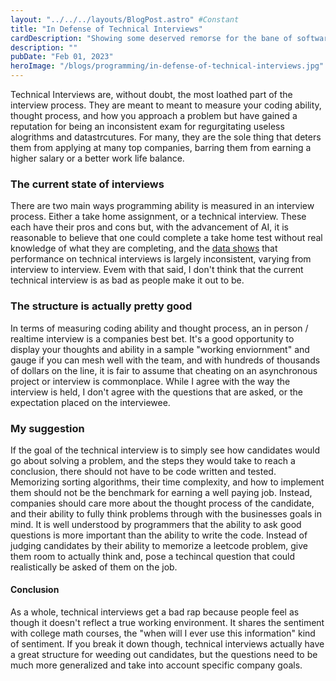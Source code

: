 ```yaml
---
layout: "../../../layouts/BlogPost.astro" #Constant
title: "In Defense of Technical Interviews"
cardDescription: "Showing some deserved remorse for the bane of software developer interviewees"
description: ""
pubDate: "Feb 01, 2023"
heroImage: "/blogs/programming/in-defense-of-technical-interviews.jpg"
---
```


Technical Interviews are, without doubt, the most loathed part of the interview process. They are meant to meant to measure your coding ability, thought process, and how you approach a problem but have gained a reputation for being an inconsistent exam for regurgitating useless alogrithms and datastrcutures. For many, they are the sole thing that deters them from applying at many top companies, barring them from earning a higher salary or a better work life balance. 

### The current state of interviews
There are two main ways programming ability is measured in an interview process. Either a take home assignment, or a technical interview. These each have their pros and cons but, with the advancement of AI, it is reasonable to believe that one could complete a take home test without real knowledge of what they are completing, and the [data shows](https://interviewing.io/blog/technical-interview-performance-is-kind-of-arbitrary-heres-the-data) that performance on technical interviews is largely inconsistent, varying from interview to interview. Evem with that said, I don't think that the current technical interview is as bad as people make it out to be.

### The structure is actually pretty good
In terms of measuring coding ability and thought process, an in person / realtime interview is a companies best bet. It's a good opportunity to display your thoughts and ability in a sample "working enviornment" and gauge if you can mesh well with the team, and with hundreds of thousands of dollars on the line, it is fair to assume that cheating on an asynchronous project or interview is commonplace. While I agree with the way the interview is held, I don't agree with the questions that are asked, or the expectation placed on the interviewee.

### My suggestion
If the goal of the technical interview is to simply see how candidates would go about solving a problem, and the steps they would take to reach a conclusion, there should not have to be code written and tested. Memorizing sorting algorithms, their time complexity, and how to implement them should not be the benchmark for earning a well paying job. Instead, companies should care more about the thought process of the candidate, and their ability to fully think problems through with the businesses goals in mind. It is well understood by programmers that the ability to ask good questions is more important than the ability to write the code. Instead of judging candidates by their ability to memorize a leetcode problem, give them room to actually think and, pose a techincal question that could realistically be asked of them on the job.

#### Conclusion

As a whole, technical interviews get a bad rap because people feel as though it doesn't reflect a true working environment. It shares the sentiment with college math courses, the "when will I ever use this information" kind of sentiment. If you break it down though, technical interviews actually have a great structure for weeding out candidates, but the questions need to be much more generalized and take into account specific company goals.


